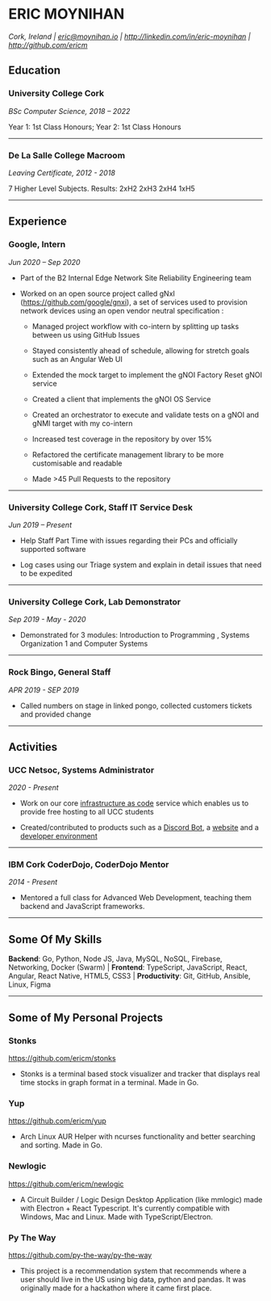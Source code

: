 # ERIC MOYNIHAN
*Cork, Ireland | eric@moynihan.io | http://linkedin.com/in/eric-moynihan | http://github.com/ericm*

## Education

### **University College Cork**
*BSc Computer Science, 2018 – 2022*

Year 1: 1st Class Honours; Year 2: 1st Class Honours

***

### **De La Salle College Macroom**
*Leaving Certificate, 2012 - 2018*

7 Higher Level Subjects. Results: 2xH2 2xH3  2xH4 1xH5

***

## Experience

### **Google**, Intern 
*Jun 2020 – Sep 2020*

- Part of the B2 Internal Edge Network Site Reliability Engineering team

- Worked on an open source project called gNxI (https://github.com/google/gnxi), a set of services used to provision network devices using an open vendor neutral  specification :

  - Managed project workflow with co-intern by splitting up tasks between us using GitHub Issues
  
  - Stayed consistently ahead of schedule, allowing for stretch goals such as an Angular Web UI
  
  - Extended the mock target to implement the gNOI Factory Reset gNOI service
  
  - Created a client that implements the gNOI OS Service
  
  - Created an orchestrator to execute and validate tests on a gNOI and gNMI target with my co-intern
  
  - Increased test coverage in the repository by over 15%
  
  - Refactored the certificate management library to be more customisable and readable
  
  - Made >45 Pull Requests to the repository

***

### **University College Cork**, Staff IT Service Desk
*Jun 2019 – Present*

- Help Staff Part Time with issues regarding their PCs and officially supported software

- Log cases using our Triage system and explain in detail issues that need to be expedited

***

### **University College Cork**, Lab Demonstrator
*Sep 2019 - May - 2020*

- Demonstrated for 3 modules: Introduction to Programming , Systems Organization 1 and Computer Systems 

***

### **Rock Bingo**, General Staff
*APR 2019 - SEP 2019*

- Called numbers on stage in linked pongo, collected customers tickets and provided change

***

## Activities

### **UCC Netsoc**, Systems Administrator
*2020 - Present*

- Work on our core [infrastructure as code](https://github.com/UCCNetsoc/NaC) service which enables us to provide free hosting to all UCC students

- Created/contributed to products such as a [Discord Bot](https://github.com/UCCNetsoc/discord-bot), a [website](https://github.com/UCCNetsoc/netsoc.co) and a [developer environment](https://github.com/UCCNetsoc/dev-env)

***

### **IBM Cork CoderDojo**, CoderDojo Mentor
*2014 - Present*

- Mentored a full class for Advanced Web Development, teaching them backend and JavaScript frameworks.

***

## Some Of My Skills
**Backend**: Go, Python, Node JS, Java,  MySQL, NoSQL, Firebase,  Networking, Docker (Swarm) | **Frontend**: TypeScript, JavaScript, React, Angular, React Native, HTML5, CSS3 | **Productivity**: Git, GitHub, Ansible, Linux, Figma

***

## Some of My Personal Projects
### **Stonks** 
https://github.com/ericm/stonks

- Stonks is a terminal based stock visualizer and tracker that displays real time stocks in graph format in a terminal. Made in Go.

### **Yup** 
https://github.com/ericm/yup

- Arch Linux AUR Helper with ncurses functionality and better searching and sorting. Made in Go.

### Newlogic
https://github.com/ericm/newlogic

- A Circuit Builder / Logic Design Desktop Application (like mmlogic) made with Electron + React Typescript. It's currently compatible with Windows, Mac and Linux. Made with TypeScript/Electron.

### Py The Way 
https://github.com/py-the-way/py-the-way

- This project is a recommendation system that recommends where a user should live in the US using big data, python and pandas. It was originally made for a  hackathon where it came first place.
